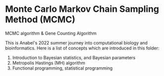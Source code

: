 # Monte Carlo Markov Chain Sampling Method (MCMC)
MCMC algorithm & Gene Counting Algorithm 

This is Anabel's 2022 summer journey into computational biology and bioinformatics. Here is a list of concepts which are introduced in this folder:
1) Introduction to Bayesian statistics, and Bayesian parameters
2) Metropolis Hastings (MH) algorithm
3) Functional programming, statistical programming 

